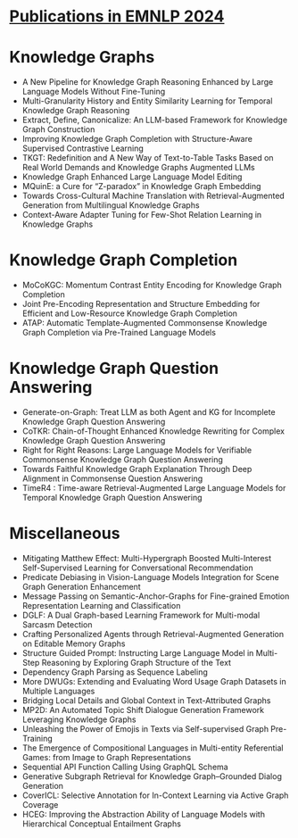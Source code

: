 # [Publications in EMNLP 2024](https://2024.emnlp.org/program/accepted_main_conference/)



# Knowledge Graphs
- A New Pipeline for Knowledge Graph Reasoning Enhanced by Large Language Models Without Fine-Tuning
- Multi-Granularity History and Entity Similarity Learning for Temporal Knowledge Graph Reasoning
- Extract, Define, Canonicalize: An LLM-based Framework for Knowledge Graph Construction
- Improving Knowledge Graph Completion with Structure-Aware Supervised Contrastive Learning
- TKGT: Redefinition and A New Way of Text-to-Table Tasks Based on Real World Demands and Knowledge Graphs Augmented LLMs
- Knowledge Graph Enhanced Large Language Model Editing
- MQuinE: a Cure for “Z-paradox” in Knowledge Graph Embedding
- Towards Cross-Cultural Machine Translation with Retrieval-Augmented Generation from Multilingual Knowledge Graphs
- Context-Aware Adapter Tuning for Few-Shot Relation Learning in Knowledge Graphs



# Knowledge Graph Completion
- MoCoKGC: Momentum Contrast Entity Encoding for Knowledge Graph Completion
- Joint Pre-Encoding Representation and Structure Embedding for Efficient and Low-Resource Knowledge Graph Completion
- ATAP: Automatic Template-Augmented Commonsense Knowledge Graph Completion via Pre-Trained Language Models



# Knowledge Graph Question Answering
- Generate-on-Graph: Treat LLM as both Agent and KG for Incomplete Knowledge Graph Question Answering
- CoTKR: Chain-of-Thought Enhanced Knowledge Rewriting for Complex Knowledge Graph Question Answering
- Right for Right Reasons: Large Language Models for Verifiable Commonsense Knowledge Graph Question Answering
- Towards Faithful Knowledge Graph Explanation Through Deep Alignment in Commonsense Question Answering
- TimeR4 : Time-aware Retrieval-Augmented Large Language Models for Temporal Knowledge Graph Question Answering



# Miscellaneous
- Mitigating Matthew Effect: Multi-Hypergraph Boosted Multi-Interest Self-Supervised Learning for Conversational Recommendation
- Predicate Debiasing in Vision-Language Models Integration for Scene Graph Generation Enhancement
- Message Passing on Semantic-Anchor-Graphs for Fine-grained Emotion Representation Learning and Classification
- DGLF: A Dual Graph-based Learning Framework for Multi-modal Sarcasm Detection
- Crafting Personalized Agents through Retrieval-Augmented Generation on Editable Memory Graphs
- Structure Guided Prompt: Instructing Large Language Model in Multi-Step Reasoning by Exploring Graph Structure of the Text
- Dependency Graph Parsing as Sequence Labeling
- More DWUGs: Extending and Evaluating Word Usage Graph Datasets in Multiple Languages
- Bridging Local Details and Global Context in Text-Attributed Graphs
- MP2D: An Automated Topic Shift Dialogue Generation Framework Leveraging Knowledge Graphs
- Unleashing the Power of Emojis in Texts via Self-supervised Graph Pre-Training
- The Emergence of Compositional Languages in Multi-entity Referential Games: from Image to Graph Representations
- Sequential API Function Calling Using GraphQL Schema
- Generative Subgraph Retrieval for Knowledge Graph–Grounded Dialog Generation
- CoverICL: Selective Annotation for In-Context Learning via Active Graph Coverage
- HCEG: Improving the Abstraction Ability of Language Models with Hierarchical Conceptual Entailment Graphs
